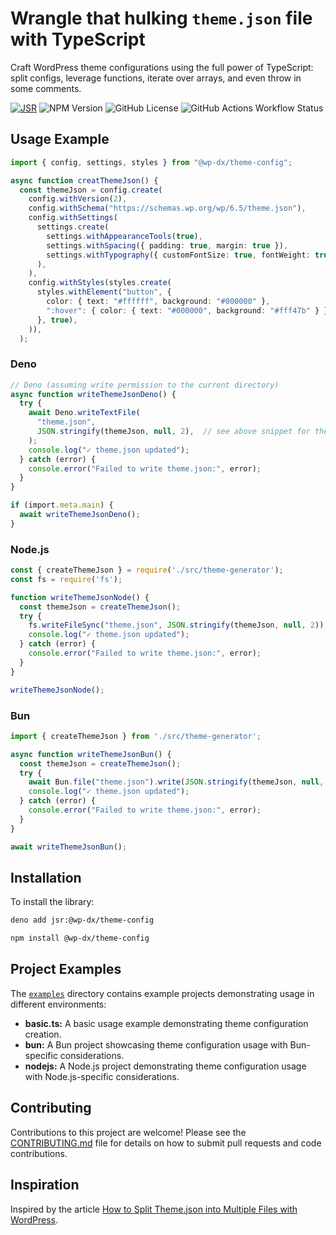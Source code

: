 # Wrangle that hulking `theme.json` file with TypeScript

Craft WordPress theme configurations using the full power of TypeScript: split
configs, leverage functions, iterate over arrays, and even throw in some
comments.

[![JSR](https://jsr.io/badges/@wp-dx/theme-config)](https://jsr.io/@wp-dx/theme-config)
![NPM Version](https://img.shields.io/npm/v/%40wp-dx%2Ftheme-config)
![GitHub License](https://img.shields.io/github/license/ge3224/wp-dx-theme-config)
![GitHub Actions Workflow Status](https://img.shields.io/github/actions/workflow/status/ge3224/wp-dx-theme-config/publish.yml)

## Usage Example

```ts
import { config, settings, styles } from "@wp-dx/theme-config";

async function creatThemeJson() {
  const themeJson = config.create(
    config.withVersion(2),
    config.withSchema("https://schemas.wp.org/wp/6.5/theme.json"),
    config.withSettings(
      settings.create(
        settings.withAppearanceTools(true),
        settings.withSpacing({ padding: true, margin: true }),
        settings.withTypography({ customFontSize: true, fontWeight: true }),
      ),
    ),
    config.withStyles(styles.create(
      styles.withElement("button", {
        color: { text: "#ffffff", background: "#000000" },
        ":hover": { color: { text: "#000000", background: "#fff47b" } },
      }, true),
    )),
  );
```

### Deno

```ts
// Deno (assuming write permission to the current directory)
async function writeThemeJsonDeno() {
  try {
    await Deno.writeTextFile(
      "theme.json",
      JSON.stringify(themeJson, null, 2),  // see above snippet for themeJson implementation
    );
    console.log("✓ theme.json updated");
  } catch (error) {
    console.error("Failed to write theme.json:", error);
  }
}

if (import.meta.main) {
  await writeThemeJsonDeno();
}
```

### Node.js

```js
const { createThemeJson } = require('./src/theme-generator'); 
const fs = require('fs');

function writeThemeJsonNode() {
  const themeJson = createThemeJson();
  try {
    fs.writeFileSync("theme.json", JSON.stringify(themeJson, null, 2));  // see above snippet for themeJson implementation
    console.log("✓ theme.json updated");
  } catch (error) {
    console.error("Failed to write theme.json:", error);
  }
}

writeThemeJsonNode();
```

### Bun

```ts
import { createThemeJson } from './src/theme-generator'; 

async function writeThemeJsonBun() {
  const themeJson = createThemeJson();
  try {
    await Bun.file("theme.json").write(JSON.stringify(themeJson, null, 2)); // see above snippet for themeJson implementation
    console.log("✓ theme.json updated");
  } catch (error) {
    console.error("Failed to write theme.json:", error);
  }
}

await writeThemeJsonBun();
```

## Installation

To install the library:

```bash
deno add jsr:@wp-dx/theme-config
```

```bash
npm install @wp-dx/theme-config
```

## Project Examples

The [`examples`](https://github.com/ge3224/wp-dx-theme-config/tree/main/examples)
directory contains example projects demonstrating usage in different environments:

- **basic.ts:** A basic usage example demonstrating theme configuration creation.
- **bun:** A Bun project showcasing theme configuration usage with Bun-specific considerations.
- **nodejs:** A Node.js project demonstrating theme configuration usage with
Node.js-specific considerations.

## Contributing

Contributions to this project are welcome! Please see the
[CONTRIBUTING.md](https://github.com/ge3224/wp-dx-theme-config/tree/main/CONTRIBUTING.md)
file for details on how to submit pull requests and code contributions.

## Inspiration

Inspired by the article [How to Split Theme.json into Multiple Files with WordPress](https://fullstackdigital.io/blog/split-theme-json-into-multiple-files-with-wordpress).
